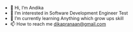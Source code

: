 - 👋 Hi, I’m Andika
- 👀 I’m interested in Software Development Engineer Test
- 🌱 I’m currently learning Anything which grow ups skill
- 📫 How to reach me dikapranaan@gmail.com

<!---
andikanote/andikanote is a ✨ special ✨ repository because its `README.md` (this file) appears on your GitHub profile.
You can click the Preview link to take a look at your changes.
--->
